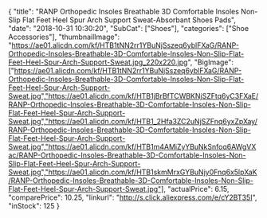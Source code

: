 {
	"title": "RANP Orthopedic Insoles Breathable 3D Comfortable Insoles Non-Slip Flat Feet Heel Spur Arch Support Sweat-Absorbant Shoes Pads",
	"date": "2018-10-31 10:30:20",
	"SubCat": ["Shoes"],
	"categories": ["Shoe Accessories"],
	"thumbnailImage": "https://ae01.alicdn.com/kf/HTB1tNN2rr1YBuNjSszeq6yblFXaG/RANP-Orthopedic-Insoles-Breathable-3D-Comfortable-Insoles-Non-Slip-Flat-Feet-Heel-Spur-Arch-Support-Sweat.jpg_220x220.jpg",
	"BigImage": ["https://ae01.alicdn.com/kf/HTB1tNN2rr1YBuNjSszeq6yblFXaG/RANP-Orthopedic-Insoles-Breathable-3D-Comfortable-Insoles-Non-Slip-Flat-Feet-Heel-Spur-Arch-Support-Sweat.jpg","https://ae01.alicdn.com/kf/HTB1jBrBfTCWBKNjSZFtq6yC3FXaE/RANP-Orthopedic-Insoles-Breathable-3D-Comfortable-Insoles-Non-Slip-Flat-Feet-Heel-Spur-Arch-Support-Sweat.jpg","https://ae01.alicdn.com/kf/HTB1_2Hfa3ZC2uNjSZFnq6yxZpXay/RANP-Orthopedic-Insoles-Breathable-3D-Comfortable-Insoles-Non-Slip-Flat-Feet-Heel-Spur-Arch-Support-Sweat.jpg","https://ae01.alicdn.com/kf/HTB1m4AMiZyYBuNkSnfoq6AWgVXac/RANP-Orthopedic-Insoles-Breathable-3D-Comfortable-Insoles-Non-Slip-Flat-Feet-Heel-Spur-Arch-Support-Sweat.jpg","https://ae01.alicdn.com/kf/HTB1skmMrxGYBuNjy0Fnq6x5lpXaK/RANP-Orthopedic-Insoles-Breathable-3D-Comfortable-Insoles-Non-Slip-Flat-Feet-Heel-Spur-Arch-Support-Sweat.jpg"],
	"actualPrice": 6.15,
	"comparePrice": 10.25,
	"linkurl": "http://s.click.aliexpress.com/e/cY2BT35I",
	"inStock": 125
}
